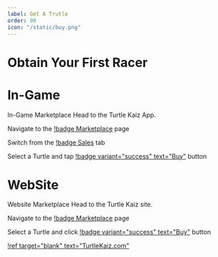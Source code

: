 ```yaml
---
label: Get A Trutle
order: 99
icon: "/static/buy.png"
---
```


# Obtain Your First Racer

# In-Game
In-Game Marketplace Head to the Turtle Kaiz App.

Navigate to the  [!badge Marketplace]() page

 Switch from the [!badge Sales]() tab 

 Select a Turtle and tap [!badge variant="success" text="Buy"]() button
 


# WebSite
Website Marketplace Head to the Turtle Kaiz site.

Navigate to the  [!badge Marketplace]() page

 Select a Turtle and click [!badge variant="success" text="Buy"]() button

[!ref target="blank" text="TurtleKaiz.com"](https://metamask.io/)




